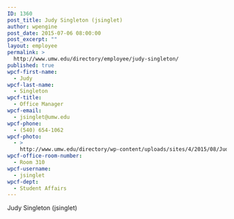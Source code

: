 ```yaml
---
ID: 1360
post_title: Judy Singleton (jsinglet)
author: wpengine
post_date: 2015-07-06 08:00:00
post_excerpt: ""
layout: employee
permalink: >
  http://www.umw.edu/directory/employee/judy-singleton/
published: true
wpcf-first-name:
  - Judy
wpcf-last-name:
  - Singleton
wpcf-title:
  - Office Manager
wpcf-email:
  - jsinglet@umw.edu
wpcf-phone:
  - (540) 654-1062
wpcf-photo:
  - >
    http://www.umw.edu/directory/wp-content/uploads/sites/4/2015/08/Judy-Singleton-e1369250684456.jpg
wpcf-office-room-number:
  - Room 310
wpcf-username:
  - jsinglet
wpcf-dept:
  - Student Affairs
---
```

Judy Singleton (jsinglet)